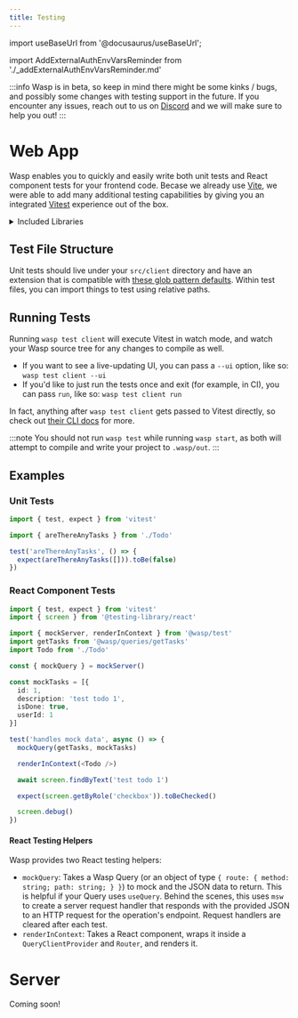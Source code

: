 ```yaml
---
title: Testing
---
```

import useBaseUrl from '@docusaurus/useBaseUrl';

import AddExternalAuthEnvVarsReminder from './_addExternalAuthEnvVarsReminder.md'

:::info
Wasp is in beta, so keep in mind there might be some kinks / bugs, and possibly some changes with testing support in the future.
If you encounter any issues, reach out to us on [Discord](https://discord.gg/rzdnErX) and we will make sure to help you out!
:::

# Web App

Wasp enables you to quickly and easily write both unit tests and React component tests for your frontend code. Becase we already use [Vite](https://vitejs.dev/), we were able to add many additional testing capabilities by giving you an integrated [Vitest](https://vitest.dev/) experience out of the box.

<details>
  <summary>Included Libraries</summary>
  <div>

  [`vitest`](https://www.npmjs.com/package/vitest): Unit test framework with native Vite support.

  [`@vitest/ui`](https://www.npmjs.com/package/@vitest/ui): A nice UI for seeing your tests results.

  [`jsdom`](https://www.npmjs.com/package/jsdom): A web browser test environment for Node.js.

  [`@testing-library/react`](https://www.npmjs.com/package/@testing-library/react) / [`@testing-library/jest-dom`](https://www.npmjs.com/package/@testing-library/jest-dom): Testing helpers.

  [`msw`](https://www.npmjs.com/package/msw): A server mocking library.

  </div>
</details>

## Test File Structure

Unit tests should live under your `src/client` directory and have an extension that is compatible with [these glob pattern defaults](https://vitest.dev/config/#include). Within test files, you can import things to test using relative paths.

## Running Tests

Running `wasp test client` will execute Vitest in watch mode, and watch your Wasp source tree for any changes to compile as well.

- If you want to see a live-updating UI, you can pass a `--ui` option, like so: `wasp test client --ui`
- If you'd like to just run the tests once and exit (for example, in CI), you can pass `run`, like so: `wasp test client run`

In fact, anything after `wasp test client` gets passed to Vitest directly, so check out [their CLI docs](https://vitest.dev/guide/cli.html) for more.

:::note
You should not run `wasp test` while running `wasp start`, as both will attempt to compile and write your project to `.wasp/out`.
:::

## Examples
### Unit Tests

```ts title=src/client/Todo.test.tsx
import { test, expect } from 'vitest'

import { areThereAnyTasks } from './Todo'

test('areThereAnyTasks', () => {
  expect(areThereAnyTasks([])).toBe(false)
})
```

### React Component Tests

```ts title=src/client/Todo.test.tsx
import { test, expect } from 'vitest'
import { screen } from '@testing-library/react'

import { mockServer, renderInContext } from '@wasp/test'
import getTasks from '@wasp/queries/getTasks'
import Todo from './Todo'

const { mockQuery } = mockServer()

const mockTasks = [{
  id: 1,
  description: 'test todo 1',
  isDone: true,
  userId: 1
}]

test('handles mock data', async () => {
  mockQuery(getTasks, mockTasks)

  renderInContext(<Todo />)

  await screen.findByText('test todo 1')

  expect(screen.getByRole('checkbox')).toBeChecked()

  screen.debug()
})
```

#### React Testing Helpers

Wasp provides two React testing helpers:
- `mockQuery`: Takes a Wasp Query (or an object of type `{ route: { method: string; path: string; } }`) to mock and the JSON data to return. This is helpful if your Query uses `useQuery`. Behind the scenes, this uses `msw` to create a server request handler that responds with the provided JSON to an HTTP request for the operation's endpoint. Request handlers are cleared after each test.
- `renderInContext`: Takes a React component, wraps it inside a `QueryClientProvider` and `Router`, and renders it.

# Server

Coming soon!
